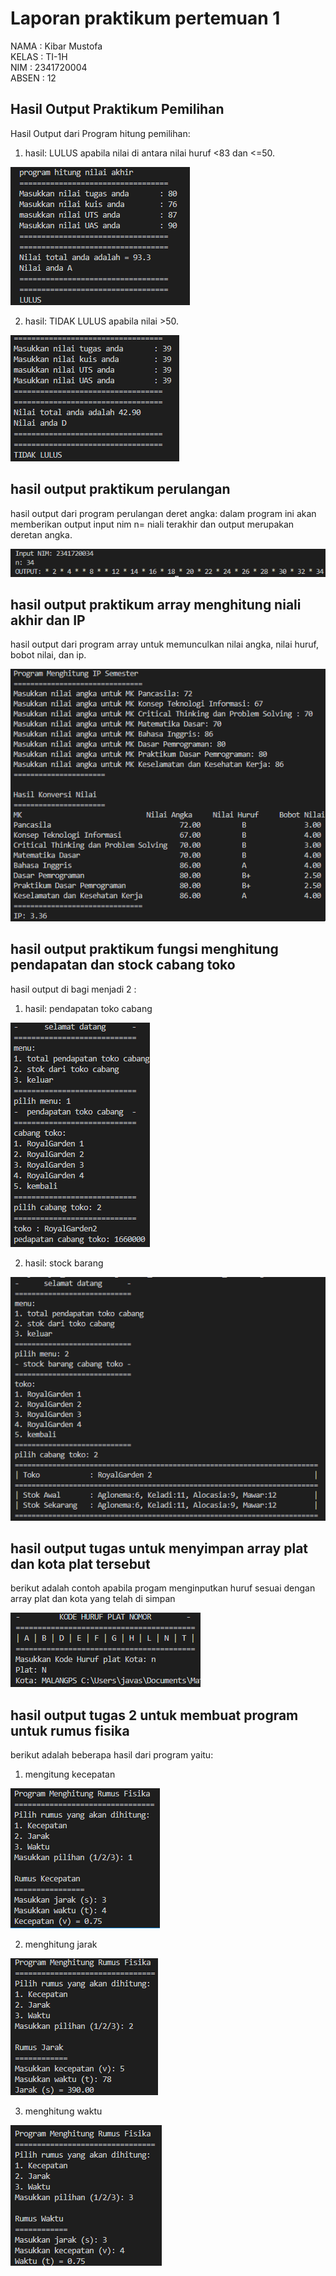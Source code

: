 # Laporan praktikum pertemuan 1

NAMA : Kibar Mustofa<br>
KELAS : TI-1H<br>
NIM : 2341720004<br>
ABSEN : 12<br>

## Hasil Output Praktikum Pemilihan

Hasil Output dari Program hitung pemilihan:
1. hasil: LULUS apabila nilai di antara nilai huruf <83 dan <=50.

<img src="lulus.png">

2. hasil: TIDAK LULUS apabila nilai >50.

<img src="tidak lulus.png">

## hasil output praktikum perulangan

hasil output dari program perulangan deret angka:
dalam program ini akan memberikan output input nim
n= niali terakhir dan output merupakan deretan angka. 

<img src="mengurutkan deretan angka.png">

## hasil output praktikum array menghitung niali akhir dan IP

hasil output dari program array untuk memunculkan nilai angka,  nilai huruf, bobot nilai, dan ip. 

<img src="menentukan ip mahasiswa.png">

## hasil output praktikum fungsi menghitung pendapatan dan stock cabang toko

hasil output di bagi menjadi 2 :

1. hasil: pendapatan toko cabang

<img src="pendapatan.png">

2. hasil: stock barang

<img src="stock barang.png">

## hasil output tugas untuk menyimpan array plat dan kota plat tersebut

berikut adalah contoh apabila progam menginputkan huruf sesuai dengan array plat dan kota yang telah di simpan 

<img src="plat dan kota .png">

## hasil output tugas 2 untuk membuat program untuk rumus fisika

berikut adalah beberapa hasil dari program yaitu:

1. mengitung kecepatan

<img src="kecepatan.png">

2. menghitung jarak

<img src="jarak.png">

3. menghitung waktu

<img src="waktu.png">


